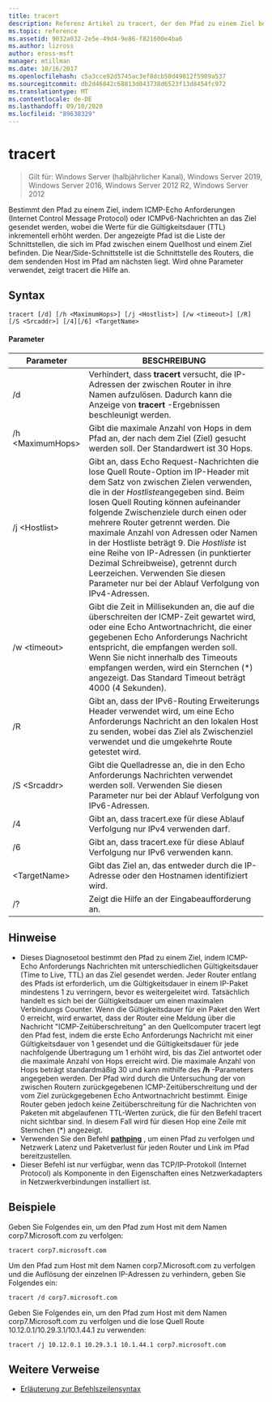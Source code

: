 ```yaml
---
title: tracert
description: Referenz Artikel zu tracert, der den Pfad zu einem Ziel bestimmt, indem ICMP-Echo Anforderungen (Internet Control Message Protocol) oder ICMPv6-Nachrichten an das Ziel gesendet werden, wobei die Werte für die Gültigkeitsdauer (Time to Live, TTL) inkrementell erhöht werden.
ms.topic: reference
ms.assetid: 9032a032-2e5e-49d4-9e86-f821600e4ba6
ms.author: lizross
author: eross-msft
manager: mtillman
ms.date: 10/16/2017
ms.openlocfilehash: c5a3cce92d5745ac3ef8dcb50d49012f5909a537
ms.sourcegitcommit: db2d46842c68813d043738d6523f13d8454fc972
ms.translationtype: MT
ms.contentlocale: de-DE
ms.lasthandoff: 09/10/2020
ms.locfileid: "89638329"
---
```

# <a name="tracert"></a>tracert

> Gilt für: Windows Server (halbjährlicher Kanal), Windows Server 2019, Windows Server 2016, Windows Server 2012 R2, Windows Server 2012

Bestimmt den Pfad zu einem Ziel, indem ICMP-Echo Anforderungen (Internet Control Message Protocol) oder ICMPv6-Nachrichten an das Ziel gesendet werden, wobei die Werte für die Gültigkeitsdauer (TTL) inkrementell erhöht werden. Der angezeigte Pfad ist die Liste der Schnittstellen, die sich im Pfad zwischen einem Quellhost und einem Ziel befinden. Die Near/Side-Schnittstelle ist die Schnittstelle des Routers, die dem sendenden Host im Pfad am nächsten liegt. Wird ohne Parameter verwendet, zeigt tracert die Hilfe an.


## <a name="syntax"></a>Syntax

```
tracert [/d] [/h <MaximumHops>] [/j <Hostlist>] [/w <timeout>] [/R] [/S <Srcaddr>] [/4][/6] <TargetName>
```

#### <a name="parameters"></a>Parameter

|Parameter|BESCHREIBUNG|
|-------|--------|
|/d|Verhindert, dass **tracert** versucht, die IP-Adressen der zwischen Router in ihre Namen aufzulösen. Dadurch kann die Anzeige von **tracert** -Ergebnissen beschleunigt werden.|
|/h \<MaximumHops>|Gibt die maximale Anzahl von Hops in dem Pfad an, der nach dem Ziel (Ziel) gesucht werden soll. Der Standardwert ist 30 Hops.|
|/j \<Hostlist>|Gibt an, dass Echo Request-Nachrichten die lose Quell Route-Option im IP-Header mit dem Satz von zwischen Zielen verwenden, die in der *Hostliste*angegeben sind. Beim losen Quell Routing können aufeinander folgende Zwischenziele durch einen oder mehrere Router getrennt werden. Die maximale Anzahl von Adressen oder Namen in der Hostliste beträgt 9. Die *Hostliste* ist eine Reihe von IP-Adressen (in punktierter Dezimal Schreibweise), getrennt durch Leerzeichen. Verwenden Sie diesen Parameter nur bei der Ablauf Verfolgung von IPv4-Adressen.|
|/w \<timeout>|Gibt die Zeit in Millisekunden an, die auf die überschreiten der ICMP-Zeit gewartet wird, oder eine Echo Antwortnachricht, die einer gegebenen Echo Anforderungs Nachricht entspricht, die empfangen werden soll. Wenn Sie nicht innerhalb des Timeouts empfangen werden, wird ein Sternchen (*) angezeigt. Das Standard Timeout beträgt 4000 (4 Sekunden).|
|/R|Gibt an, dass der IPv6-Routing Erweiterungs Header verwendet wird, um eine Echo Anforderungs Nachricht an den lokalen Host zu senden, wobei das Ziel als Zwischenziel verwendet und die umgekehrte Route getestet wird.|
|/S \<Srcaddr>|Gibt die Quelladresse an, die in den Echo Anforderungs Nachrichten verwendet werden soll. Verwenden Sie diesen Parameter nur bei der Ablauf Verfolgung von IPv6-Adressen.|
|/4|Gibt an, dass tracert.exe für diese Ablauf Verfolgung nur IPv4 verwenden darf.|
|/6|Gibt an, dass tracert.exe für diese Ablauf Verfolgung nur IPv6 verwenden kann.|
|\<TargetName>|Gibt das Ziel an, das entweder durch die IP-Adresse oder den Hostnamen identifiziert wird.|
|/?|Zeigt die Hilfe an der Eingabeaufforderung an.|

## <a name="remarks"></a>Hinweise

- Dieses Diagnosetool bestimmt den Pfad zu einem Ziel, indem ICMP-Echo Anforderungs Nachrichten mit unterschiedlichen Gültigkeitsdauer (Time to Live, TTL) an das Ziel gesendet werden. Jeder Router entlang des Pfads ist erforderlich, um die Gültigkeitsdauer in einem IP-Paket mindestens 1 zu verringern, bevor es weitergeleitet wird. Tatsächlich handelt es sich bei der Gültigkeitsdauer um einen maximalen Verbindungs Counter. Wenn die Gültigkeitsdauer für ein Paket den Wert 0 erreicht, wird erwartet, dass der Router eine Meldung über die Nachricht "ICMP-Zeitüberschreitung" an den Quellcomputer tracert legt den Pfad fest, indem die erste Echo Anforderungs Nachricht mit einer Gültigkeitsdauer von 1 gesendet und die Gültigkeitsdauer für jede nachfolgende Übertragung um 1 erhöht wird, bis das Ziel antwortet oder die maximale Anzahl von Hops erreicht wird. Die maximale Anzahl von Hops beträgt standardmäßig 30 und kann mithilfe des **/h** -Parameters angegeben werden. Der Pfad wird durch die Untersuchung der von zwischen Routern zurückgegebenen ICMP-Zeitüberschreitung und der vom Ziel zurückgegebenen Echo Antwortnachricht bestimmt. Einige Router geben jedoch keine Zeitüberschreitung für die Nachrichten von Paketen mit abgelaufenen TTL-Werten zurück, die für den Befehl tracert nicht sichtbar sind. In diesem Fall wird für diesen Hop eine Zeile mit Sternchen (*) angezeigt.
- Verwenden Sie den Befehl [**pathping**](pathping.md) , um einen Pfad zu verfolgen und Netzwerk Latenz und Paketverlust für jeden Router und Link im Pfad bereitzustellen.
- Dieser Befehl ist nur verfügbar, wenn das TCP/IP-Protokoll (Internet Protocol) als Komponente in den Eigenschaften eines Netzwerkadapters in Netzwerkverbindungen installiert ist.

## <a name="examples"></a>Beispiele

Geben Sie Folgendes ein, um den Pfad zum Host mit dem Namen corp7.Microsoft.com zu verfolgen:
```
tracert corp7.microsoft.com
```
Um den Pfad zum Host mit dem Namen corp7.Microsoft.com zu verfolgen und die Auflösung der einzelnen IP-Adressen zu verhindern, geben Sie Folgendes ein:
```
tracert /d corp7.microsoft.com
```
Geben Sie Folgendes ein, um den Pfad zum Host mit dem Namen corp7.Microsoft.com zu verfolgen und die lose Quell Route 10.12.0.1/10.29.3.1/10.1.44.1 zu verwenden:
```
tracert /j 10.12.0.1 10.29.3.1 10.1.44.1 corp7.microsoft.com
```

## <a name="additional-references"></a>Weitere Verweise

- [Erläuterung zur Befehlszeilensyntax](command-line-syntax-key.md)
